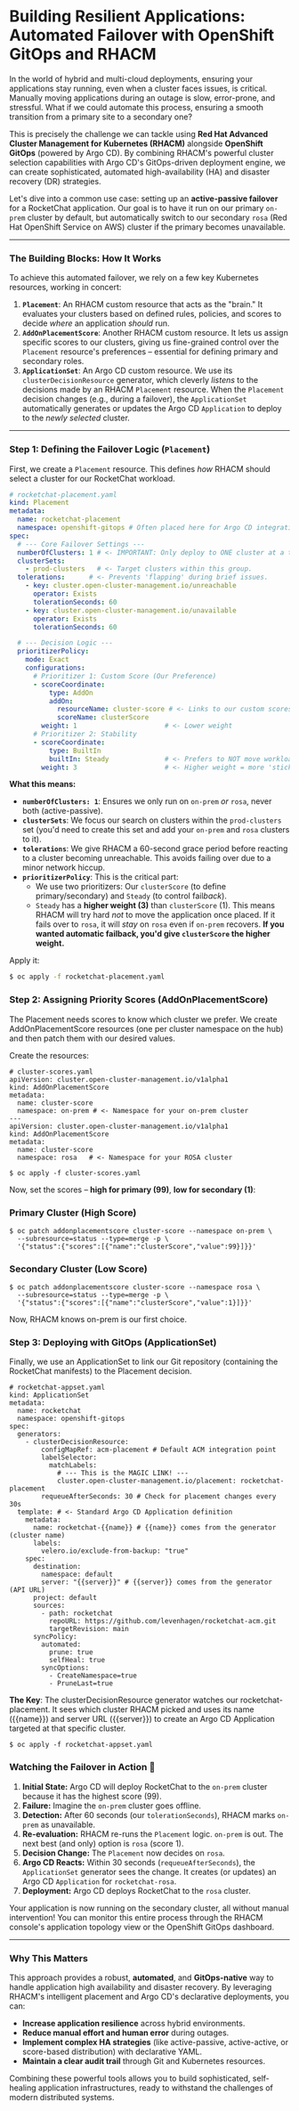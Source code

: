 # Building Resilient Applications: Automated Failover with OpenShift GitOps and RHACM

In the world of hybrid and multi-cloud deployments, ensuring your applications stay running, even when a cluster faces issues, is critical. Manually moving applications during an outage is slow, error-prone, and stressful. What if we could automate this process, ensuring a smooth transition from a primary site to a secondary one?

This is precisely the challenge we can tackle using **Red Hat Advanced Cluster Management for Kubernetes (RHACM)** alongside **OpenShift GitOps** (powered by Argo CD). By combining RHACM's powerful cluster selection capabilities with Argo CD's GitOps-driven deployment engine, we can create sophisticated, automated high-availability (HA) and disaster recovery (DR) strategies.

Let's dive into a common use case: setting up an **active-passive failover** for a RocketChat application. Our goal is to have it run on our primary `on-prem` cluster by default, but automatically switch to our secondary `rosa` (Red Hat OpenShift Service on AWS) cluster if the primary becomes unavailable.

---

### The Building Blocks: How It Works

To achieve this automated failover, we rely on a few key Kubernetes resources, working in concert:

1.  **`Placement`**: An RHACM custom resource that acts as the "brain." It evaluates your clusters based on defined rules, policies, and scores to decide *where* an application *should* run.
2.  **`AddOnPlacementScore`**: Another RHACM custom resource. It lets us assign specific scores to our clusters, giving us fine-grained control over the `Placement` resource's preferences – essential for defining primary and secondary roles.
3.  **`ApplicationSet`**: An Argo CD custom resource. We use its `clusterDecisionResource` generator, which cleverly *listens* to the decisions made by an RHACM `Placement` resource. When the `Placement` decision changes (e.g., during a failover), the `ApplicationSet` automatically generates or updates the Argo CD `Application` to deploy to the *newly selected* cluster.

---

### Step 1: Defining the Failover Logic (`Placement`)

First, we create a `Placement` resource. This defines *how* RHACM should select a cluster for our RocketChat workload.

```yaml
# rocketchat-placement.yaml
kind: Placement
metadata:
  name: rocketchat-placement
  namespace: openshift-gitops # Often placed here for Argo CD integration
spec:
  # --- Core Failover Settings ---
  numberOfClusters: 1 # <- IMPORTANT: Only deploy to ONE cluster at a time.
  clusterSets:
    - prod-clusters   # <- Target clusters within this group.
  tolerations:      # <- Prevents 'flapping' during brief issues.
    - key: cluster.open-cluster-management.io/unreachable
      operator: Exists
      tolerationSeconds: 60
    - key: cluster.open-cluster-management.io/unavailable
      operator: Exists
      tolerationSeconds: 60

  # --- Decision Logic ---
  prioritizerPolicy:
    mode: Exact
    configurations:
      # Prioritizer 1: Custom Score (Our Preference)
      - scoreCoordinate:
          type: AddOn
          addOn:
            resourceName: cluster-score # <- Links to our custom scores
            scoreName: clusterScore
        weight: 1                      # <- Lower weight
      # Prioritizer 2: Stability
      - scoreCoordinate:
          type: BuiltIn
          builtIn: Steady              # <- Prefers to NOT move workloads
        weight: 3                      # <- Higher weight = more 'sticky'
```

**What this means:**

* **`numberOfClusters: 1`**: Ensures we only run on `on-prem` *or* `rosa`, never both (active-passive).
* **`clusterSets`**: We focus our search on clusters within the `prod-clusters` set (you'd need to create this set and add your `on-prem` and `rosa` clusters to it).
* **`tolerations`**: We give RHACM a 60-second grace period before reacting to a cluster becoming unreachable. This avoids failing over due to a minor network hiccup.
* **`prioritizerPolicy`**: This is the critical part:
    * We use two prioritizers: Our `clusterScore` (to define primary/secondary) and `Steady` (to control fail*back*).
    * `Steady` has a **higher weight (3)** than `clusterScore` (1). This means RHACM will try hard *not* to move the application once placed. If it fails over to `rosa`, it will *stay* on `rosa` even if `on-prem` recovers. **If you wanted automatic failback, you'd give `clusterScore` the higher weight.**

Apply it:

```bash
$ oc apply -f rocketchat-placement.yaml
```


### Step 2: Assigning Priority Scores (AddOnPlacementScore)

The Placement needs scores to know which cluster we prefer. We create AddOnPlacementScore resources (one per cluster namespace on the hub) and then patch them with our desired values.

Create the resources:

```
# cluster-scores.yaml
apiVersion: cluster.open-cluster-management.io/v1alpha1
kind: AddOnPlacementScore
metadata:
  name: cluster-score
  namespace: on-prem # <- Namespace for your on-prem cluster
---
apiVersion: cluster.open-cluster-management.io/v1alpha1
kind: AddOnPlacementScore
metadata:
  name: cluster-score
  namespace: rosa   # <- Namespace for your ROSA cluster
```

```
$ oc apply -f cluster-scores.yaml
```

Now, set the scores – **high for primary (99)**, **low for secondary (1)**:


### Primary Cluster (High Score)
```
$ oc patch addonplacementscore cluster-score --namespace on-prem \
  --subresource=status --type=merge -p \
  '{"status":{"scores":[{"name":"clusterScore","value":99}]}}'
```

### Secondary Cluster (Low Score)
```
$ oc patch addonplacementscore cluster-score --namespace rosa \
  --subresource=status --type=merge -p \
  '{"status":{"scores":[{"name":"clusterScore","value":1}]}}'
```

Now, RHACM knows on-prem is our first choice.

### Step 3: Deploying with GitOps (ApplicationSet)

Finally, we use an ApplicationSet to link our Git repository (containing the RocketChat manifests) to the Placement decision.

```
# rocketchat-appset.yaml
kind: ApplicationSet
metadata:
  name: rocketchat
  namespace: openshift-gitops
spec:
  generators:
    - clusterDecisionResource:
        configMapRef: acm-placement # Default ACM integration point
        labelSelector:
          matchLabels:
            # --- This is the MAGIC LINK! ---
            cluster.open-cluster-management.io/placement: rocketchat-placement
        requeueAfterSeconds: 30 # Check for placement changes every 30s
  template: # <- Standard Argo CD Application definition
    metadata:
      name: rocketchat-{{name}} # {{name}} comes from the generator (cluster name)
      labels:
        velero.io/exclude-from-backup: "true"
    spec:
      destination:
        namespace: default
        server: "{{server}}" # {{server}} comes from the generator (API URL)
      project: default
      sources:
        - path: rocketchat
          repoURL: https://github.com/levenhagen/rocketchat-acm.git
          targetRevision: main
      syncPolicy:
        automated:
          prune: true
          selfHeal: true
        syncOptions:
          - CreateNamespace=true
          - PruneLast=true
```

**The Key**: The clusterDecisionResource generator watches our rocketchat-placement. It sees which cluster RHACM picked and uses its name ({{name}}) and server URL ({{server}}) to create an Argo CD Application targeted at that specific cluster.

```
$ oc apply -f rocketchat-appset.yaml
```

### Watching the Failover in Action 🚀

1.  **Initial State:** Argo CD will deploy RocketChat to the `on-prem` cluster because it has the highest score (99).
2.  **Failure:** Imagine the `on-prem` cluster goes offline.
3.  **Detection:** After 60 seconds (our `tolerationSeconds`), RHACM marks `on-prem` as unavailable.
4.  **Re-evaluation:** RHACM re-runs the `Placement` logic. `on-prem` is out. The next best (and only) option is `rosa` (score 1).
5.  **Decision Change:** The `Placement` now decides on `rosa`.
6.  **Argo CD Reacts:** Within 30 seconds (`requeueAfterSeconds`), the `ApplicationSet` generator sees the change. It creates (or updates) an Argo CD `Application` for `rocketchat-rosa`.
7.  **Deployment:** Argo CD deploys RocketChat to the `rosa` cluster.

Your application is now running on the secondary cluster, all without manual intervention! You can monitor this entire process through the RHACM console's application topology view or the OpenShift GitOps dashboard.

---

### Why This Matters

This approach provides a robust, **automated**, and **GitOps-native** way to handle application high availability and disaster recovery. By leveraging RHACM's intelligent placement and Argo CD's declarative deployments, you can:

* **Increase application resilience** across hybrid environments.
* **Reduce manual effort and human error** during outages.
* **Implement complex HA strategies** (like active-passive, active-active, or score-based distribution) with declarative YAML.
* **Maintain a clear audit trail** through Git and Kubernetes resources.

Combining these powerful tools allows you to build sophisticated, self-healing application infrastructures, ready to withstand the challenges of modern distributed systems.


